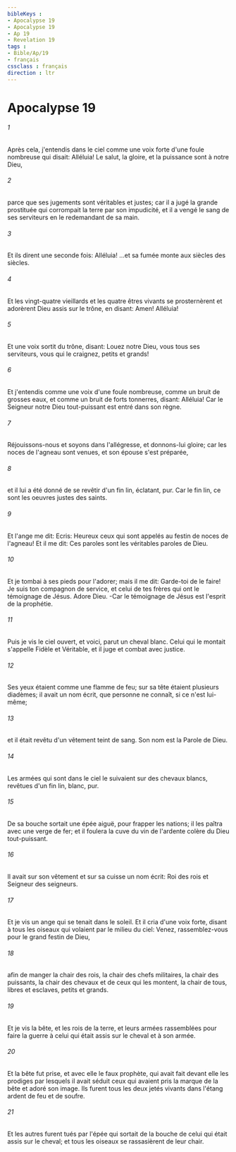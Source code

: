 ```yaml
---
bibleKeys : 
- Apocalypse 19
- Apocalypse 19
- Ap 19
- Revelation 19
tags : 
- Bible/Ap/19
- français
cssclass : français
direction : ltr
---
```


# Apocalypse 19

###### 1
Après cela, j'entendis dans le ciel comme une voix forte d'une foule nombreuse qui disait: Alléluia! Le salut, la gloire, et la puissance sont à notre Dieu,
###### 2
parce que ses jugements sont véritables et justes; car il a jugé la grande prostituée qui corrompait la terre par son impudicité, et il a vengé le sang de ses serviteurs en le redemandant de sa main.
###### 3
Et ils dirent une seconde fois: Alléluia! ...et sa fumée monte aux siècles des siècles.
###### 4
Et les vingt-quatre vieillards et les quatre êtres vivants se prosternèrent et adorèrent Dieu assis sur le trône, en disant: Amen! Alléluia!
###### 5
Et une voix sortit du trône, disant: Louez notre Dieu, vous tous ses serviteurs, vous qui le craignez, petits et grands!
###### 6
Et j'entendis comme une voix d'une foule nombreuse, comme un bruit de grosses eaux, et comme un bruit de forts tonnerres, disant: Alléluia! Car le Seigneur notre Dieu tout-puissant est entré dans son règne.
###### 7
Réjouissons-nous et soyons dans l'allégresse, et donnons-lui gloire; car les noces de l'agneau sont venues, et son épouse s'est préparée,
###### 8
et il lui a été donné de se revêtir d'un fin lin, éclatant, pur. Car le fin lin, ce sont les oeuvres justes des saints.
###### 9
Et l'ange me dit: Ecris: Heureux ceux qui sont appelés au festin de noces de l'agneau! Et il me dit: Ces paroles sont les véritables paroles de Dieu.
###### 10
Et je tombai à ses pieds pour l'adorer; mais il me dit: Garde-toi de le faire! Je suis ton compagnon de service, et celui de tes frères qui ont le témoignage de Jésus. Adore Dieu. -Car le témoignage de Jésus est l'esprit de la prophétie.
###### 11
Puis je vis le ciel ouvert, et voici, parut un cheval blanc. Celui qui le montait s'appelle Fidèle et Véritable, et il juge et combat avec justice.
###### 12
Ses yeux étaient comme une flamme de feu; sur sa tête étaient plusieurs diadèmes; il avait un nom écrit, que personne ne connaît, si ce n'est lui-même;
###### 13
et il était revêtu d'un vêtement teint de sang. Son nom est la Parole de Dieu.
###### 14
Les armées qui sont dans le ciel le suivaient sur des chevaux blancs, revêtues d'un fin lin, blanc, pur.
###### 15
De sa bouche sortait une épée aiguë, pour frapper les nations; il les paîtra avec une verge de fer; et il foulera la cuve du vin de l'ardente colère du Dieu tout-puissant.
###### 16
Il avait sur son vêtement et sur sa cuisse un nom écrit: Roi des rois et Seigneur des seigneurs.
###### 17
Et je vis un ange qui se tenait dans le soleil. Et il cria d'une voix forte, disant à tous les oiseaux qui volaient par le milieu du ciel: Venez, rassemblez-vous pour le grand festin de Dieu,
###### 18
afin de manger la chair des rois, la chair des chefs militaires, la chair des puissants, la chair des chevaux et de ceux qui les montent, la chair de tous, libres et esclaves, petits et grands.
###### 19
Et je vis la bête, et les rois de la terre, et leurs armées rassemblées pour faire la guerre à celui qui était assis sur le cheval et à son armée.
###### 20
Et la bête fut prise, et avec elle le faux prophète, qui avait fait devant elle les prodiges par lesquels il avait séduit ceux qui avaient pris la marque de la bête et adoré son image. Ils furent tous les deux jetés vivants dans l'étang ardent de feu et de soufre.
###### 21
Et les autres furent tués par l'épée qui sortait de la bouche de celui qui était assis sur le cheval; et tous les oiseaux se rassasièrent de leur chair.
